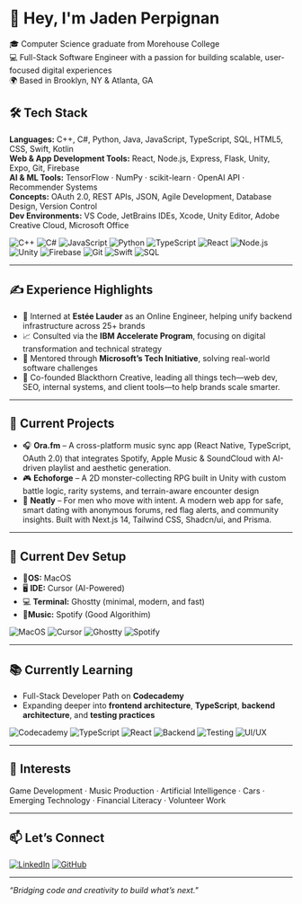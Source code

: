 # 👋 Hey, I'm Jaden Perpignan

🎓 Computer Science graduate from Morehouse College  
💻 Full-Stack Software Engineer with a passion for building scalable, user-focused digital experiences  
🌍 Based in Brooklyn, NY & Atlanta, GA

## 🛠 Tech Stack

**Languages:** C++, C#, Python, Java, JavaScript, TypeScript, SQL, HTML5, CSS, Swift, Kotlin <br>
**Web & App Development Tools:** React, Node.js, Express, Flask, Unity, Expo, Git, Firebase <br>
**AI & ML Tools:** TensorFlow · NumPy · scikit-learn · OpenAI API · Recommender Systems <br>
**Concepts:** OAuth 2.0, REST APIs, JSON, Agile Development, Database Design, Version Control  <br>
**Dev Environments:** VS Code, JetBrains IDEs, Xcode, Unity Editor, Adobe Creative Cloud, Microsoft Office

![C++](https://img.shields.io/badge/-C++-00599C?style=flat&logo=c%2B%2B&logoColor=white)
![C#](https://img.shields.io/badge/-C%23-239120?style=flat&logo=c-sharp&logoColor=white)
![JavaScript](https://img.shields.io/badge/-JavaScript-F7DF1E?style=flat&logo=javascript&logoColor=black)
![Python](https://img.shields.io/badge/-Python-3776AB?style=flat&logo=python&logoColor=white)
![TypeScript](https://img.shields.io/badge/-TypeScript-3178C6?style=flat&logo=typescript&logoColor=white)
![React](https://img.shields.io/badge/-React-20232A?style=flat&logo=react&logoColor=61DAFB)
![Node.js](https://img.shields.io/badge/-Node.js-339933?style=flat&logo=nodedotjs&logoColor=white)
![Unity](https://img.shields.io/badge/-Unity-000000?style=flat&logo=unity&logoColor=white)
![Firebase](https://img.shields.io/badge/-Firebase-FFCA28?style=flat&logo=firebase&logoColor=black)
![Git](https://img.shields.io/badge/-Git-F05032?style=flat&logo=git&logoColor=white)
![Swift](https://img.shields.io/badge/-Swift-FA7343?style=flat&logo=swift&logoColor=white)
![SQL](https://img.shields.io/badge/-SQL-4479A1?style=flat&logo=mysql&logoColor=white)

---

## ✍️ Experience Highlights

- 🧠 Interned at **Estée Lauder** as an Online Engineer, helping unify backend infrastructure across 25+ brands  
- 📈 Consulted via the **IBM Accelerate Program**, focusing on digital transformation and technical strategy  
- 🤝 Mentored through **Microsoft’s Tech Initiative**, solving real-world software challenges
- 🧠 Co-founded Blackthorn Creative, leading all things tech—web dev, SEO, internal systems, and client tools—to help brands scale smarter.

---

## 🔧 Current Projects <br>

- 🎧 **Ora.fm** – A cross-platform music sync app (React Native, TypeScript, OAuth 2.0) that integrates Spotify, Apple Music & SoundCloud with AI-driven playlist and aesthetic generation.  
- 🎮 **Echoforge** – A 2D monster-collecting RPG built in Unity with custom battle logic, rarity systems, and terrain-aware encounter design
- 🔐 **Neatly** – For men who move with intent. A modern web app for safe, smart dating with anonymous forums, red flag alerts, and community insights. Built with Next.js 14, Tailwind CSS, Shadcn/ui, and Prisma.
---

## 🧰 Current Dev Setup
- 🍎**OS:** MacOS
- 🖥️ **IDE:** Cursor (AI-Powered)  
- 💻 **Terminal:** Ghostty (minimal, modern, and fast)
- 🎸**Music:** Spotify (Good Algorithim)

![MacOS](https://img.shields.io/badge/macOS-000000?style=flat&logo=apple&logoColor=white)
![Cursor](https://img.shields.io/badge/IDE-Cursor-1C1C1C?style=flat&logo=vercel&logoColor=white)
![Ghostty](https://img.shields.io/badge/Terminal-Ghostty-223D7E?style=flat&logo=ghost&logoColor=white)
![Spotify](https://img.shields.io/badge/-Spotify-1DB954?style=flat&logo=spotify&logoColor=white)

---

## 📚 Currently Learning

- Full-Stack Developer Path on **Codecademy**  
- Expanding deeper into **frontend architecture**, **TypeScript**, **backend architecture**, and **testing practices**

![Codecademy](https://img.shields.io/badge/Learning-Codecademy-1F4056?style=flat&logo=codecademy&logoColor=white)
![TypeScript](https://img.shields.io/badge/-TypeScript-3178C6?style=flat&logo=typescript&logoColor=white)
![React](https://img.shields.io/badge/-React-20232A?style=flat&logo=react&logoColor=61DAFB)
![Backend](https://img.shields.io/badge/-Backend_Architecture-grey?style=flat)
![Testing](https://img.shields.io/badge/-Testing_Practices-lightgrey?style=flat)
![UI/UX](https://img.shields.io/badge/-UI%2FUX_Design-FF6F61?style=flat)

---

## 🎯 Interests

Game Development · Music Production · Artificial Intelligence · Cars · Emerging Technology · Financial Literacy · Volunteer Work

---

## 📫 Let’s Connect

[![LinkedIn](https://img.shields.io/badge/-LinkedIn-0A66C2?style=flat&logo=linkedin&logoColor=white)](https://www.linkedin.com/in/jadenperpignan)
[![GitHub](https://img.shields.io/badge/-GitHub-181717?style=flat&logo=github&logoColor=white)](https://github.com/JadenPerpignan)

---

*“Bridging code and creativity to build what’s next."*
